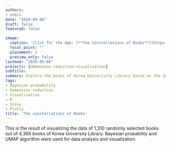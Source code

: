 ```yaml
---
authors:
- admin
date: "2020-09-08"
draft: false
featured: false

image:
  caption: 'Click for the App: [**the Constellations of Books**](https://koreauniv-datahub.shinyapps.io/constell_of_book/)'
  focal_point: ""
  placement: 2
  preview_only: false
lastmod: "2020-09-08"
projects: [demension-reduction-visualization]
subtitle: 
summary: Explore the books of Korea Univerisity Library based on the 10 years of book loan records.
tags:
- Bayesian probability
- Demension reduction
- Visualization
- R
- Shiny
- Plotly
title: 'The constellations of Books'
---
```



This is the result of visualizing the data of 1,310 randomly selected books out of 4,366 books of Korea University Library. Bayesian probability and UMAP algorithm were used for data analysis and visualization.

